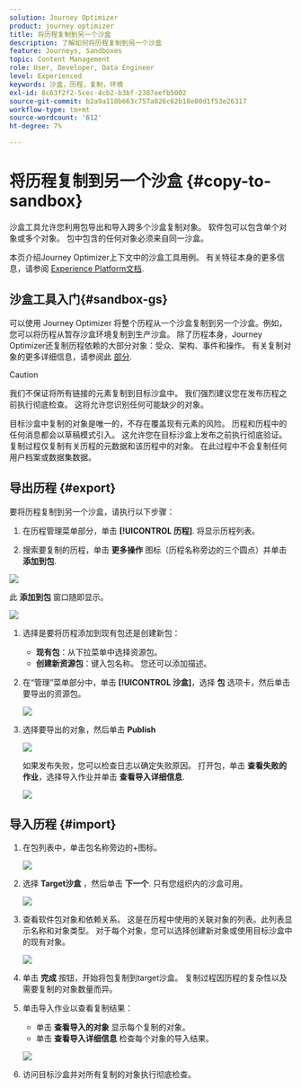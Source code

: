 ```yaml
---
solution: Journey Optimizer
product: journey optimizer
title: 将历程复制到另一个沙盒
description: 了解如何将历程复制到另一个沙盒
feature: Journeys, Sandboxes
topic: Content Management
role: User, Developer, Data Engineer
level: Experienced
keywords: 沙盒，历程，复制，环境
exl-id: 8c63f2f2-5cec-4cb2-b3bf-2387eefb5002
source-git-commit: b2a9a118b663c757a026c62b18e00d1f53e26317
workflow-type: tm+mt
source-wordcount: '612'
ht-degree: 7%

---
```


# 将历程复制到另一个沙盒 {#copy-to-sandbox}

<!--
>[!CONTEXTUALHELP]
>id="ajo_journey_copy_main"
>title="Copy a journey to another sandbox"
>abstract="Journey Optimizer allows you to copy an entire journey from one sandbox to another. For example, you can copy a journey from the Stage sandbox environment to your Production sandbox. In addition to the Journey itself, Journey Optimizer also copies most of the objects the journey depends on."

>[!CONTEXTUALHELP]
>id="ajo_journey_copy_sandbox_details"
>title="Sandbox details"
>abstract="Select the destination sandbox you want to copy the journey to. Only sandboxes within your organization are available."

>[!CONTEXTUALHELP]
>id="ajo_journey_copy_object_details"
>title="Object details"
>abstract="This is the journey you are going to copy."

>[!CONTEXTUALHELP]
>id="ajo_journey_copy_dependent_objects"
>title="Dependent objects"
>abstract="This is the list of associated objects used in the journey. This list displays the name, the object type, as well as the internal Journey Optimizer ID."
-->

沙盒工具允许您利用包导出和导入跨多个沙盒复制对象。 软件包可以包含单个对象或多个对象。 包中包含的任何对象必须来自同一沙盒。

本页介绍Journey Optimizer上下文中的沙盒工具用例。 有关特征本身的更多信息，请参阅 [Experience Platform文档](https://experienceleague.corp.adobe.com/docs/experience-platform/sandbox/ui/sandbox-tooling.html).

## 沙盒工具入门{#sandbox-gs}

可以使用 Journey Optimizer 将整个历程从一个沙盒复制到另一个沙盒。例如，您可以将历程从暂存沙盒环境复制到生产沙盒。 除了历程本身，Journey Optimizer还复制历程依赖的大部分对象：受众、架构、事件和操作。 有关复制对象的更多详细信息，请参阅此 [部分](https://experienceleague.adobe.com/docs/experience-platform/sandbox/ui/sandbox-tooling.html#abobe-journey-optimizer-objects).

>[!CAUTION]
>
>我们不保证将所有链接的元素复制到目标沙盒中。 我们强烈建议您在发布历程之前执行彻底检查。 这将允许您识别任何可能缺少的对象。

目标沙盒中复制的对象是唯一的，不存在覆盖现有元素的风险。 历程和历程中的任何消息都会以草稿模式引入。 这允许您在目标沙盒上发布之前执行彻底验证。 复制过程仅复制有关历程的元数据和该历程中的对象。 在此过程中不会复制任何用户档案或数据集数据。

## 导出历程 {#export}

要将历程复制到另一个沙盒，请执行以下步骤：

1. 在历程管理菜单部分，单击 **[!UICONTROL 历程]**. 将显示历程列表。

1. 搜索要复制的历程，单击 **更多操作** 图标（历程名称旁边的三个圆点）并单击 **添加到包**.

![](assets/journey-sandbox1.png)

此 **添加到包** 窗口随即显示。

![](assets/journey-sandbox2.png)

1. 选择是要将历程添加到现有包还是创建新包：

   * **现有包**：从下拉菜单中选择资源包。
   * **创建新资源包**：键入包名称。 您还可以添加描述。

1. 在“管理”菜单部分中，单击 **[!UICONTROL 沙盒]**，选择 **包** 选项卡，然后单击要导出的资源包。

   ![](assets/journey-sandbox3.png)

1. 选择要导出的对象，然后单击 **Publish**

   ![](assets/journey-sandbox4.png)

   如果发布失败，您可以检查日志以确定失败原因。 打开包，单击 **查看失败的作业**，选择导入作业并单击 **查看导入详细信息**.

   ![](assets/journey-sandbox9.png)

## 导入历程 {#import}

1. 在包列表中，单击包名称旁边的+图标。

   ![](assets/journey-sandbox5.png)

1. 选择 **Target沙盒** ，然后单击 **下一个**. 只有您组织内的沙盒可用。

   ![](assets/journey-sandbox6.png)

1. 查看软件包对象和依赖关系。 这是在历程中使用的关联对象的列表。此列表显示名称和对象类型。 对于每个对象，您可以选择创建新对象或使用目标沙盒中的现有对象。

   ![](assets/journey-sandbox7.png)

1. 单击 **完成** 按钮，开始将包复制到target沙盒。 复制过程因历程的复杂性以及需要复制的对象数量而异。

1. 单击导入作业以查看复制结果：

   * 单击 **查看导入的对象** 显示每个复制的对象。
   * 单击 **查看导入详细信息** 检查每个对象的导入结果。

   ![](assets/journey-sandbox8.png)

1. 访问目标沙盒并对所有复制的对象执行彻底检查。
